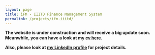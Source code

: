```yaml
---
layout: page
title: iFM - IIITD Finance Management System
permalink: /projects/ifm-iiitd/
---
```


**The website is under construction and will receive a big update soon. Meanwhile, you can have a look at my [cv here](/cv/).**

**Also, please look at [my LinkedIn profile](https://www.linkedin.com/in/nishant-sharma) for project details.**
